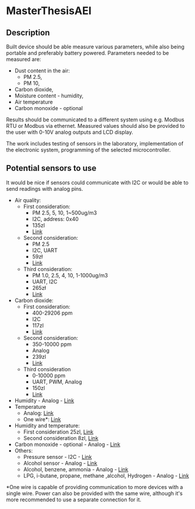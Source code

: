 # MasterThesisAEI

## Description
Built device should be able measure various parameters, while also being
 portable and preferably battery powered. Parameters needed to be measured are:
 * Dust content in the air:
     * PM 2.5,
     * PM 10,
 * Carbon dioxide,
 * Moisture content - humidity,
 * Air temperature
 * Carbon monoxide - optional
 
Results should be communicated to a different system using e.g. Modbus RTU 
or Modbus via ethernet. Measured values should also be provided to the user 
with 0-10V analog outputs and LCD display.

 The work includes testing of sensors in the laboratory, implementation of the 
 electronic system, programming of the selected microcontroller.


## Potential sensors to use
It would be nice if sensors could communicate with I2C or would be able to
send readings with analog pins.
* Air quality:
    * First consideration:
        * PM 2.5, 5, 10, 1~500ug/m3
        * I2C, address: 0x40
        * 135zl
        * [Link](https://botland.com.pl/pl/grove-czujniki-gazow-pylow-i-czystosci-powietrza/13812-grove-laserowy-czujnik-pylu-czystosci-powietrza-pm25-hm3301-5v.html)
    * Second consideration:
        * PM 2.5
        * I2C, UART
        * 59zł
        * [Link](https://botland.com.pl/pl/czujniki-czystosci-powietrza/6797-czujnik-pylu-czystosci-powietrza-pm25-pms5003-5v-uart.html)
    * Third consideration:
        * PM 1.0, 2.5, 4, 10, 1-1000ug/m3
        * UART, I2C
        * 265zł
        * [Link](https://botland.com.pl/pl/czujniki-czystosci-powietrza/15062-czujnik-pylu-czystosci-powietrza-pm10-pm25-pm4-pm10-sps30-uarti2c-sparkfun-sen-15103.html)
* Carbon dioxide:
    * First consideration:
        * 400-29206 ppm
        * I2C
        * 117zl
        * [Link](https://botland.com.pl/pl/czujniki-czystosci-powietrza/16798-ss-ccs811-i2c-czujnik-dwutlenku-wegla-i-jakosci-powietrza.html)
    * Second consideration:
        * 350-10000 ppm
        * Analog
        * 239zl
        * [Link](https://botland.com.pl/pl/czujniki-gazow/4487-dfrobot-gravity-czujnik-dwutlenku-wegla-co2-elektrochemiczny.html)
    * Third consideration
        * 0-10000 ppm
        * UART, PWM, Analog
        * 150zl
        * [Link](https://www.tme.eu/pl/details/mh-z14a-5kppm/czujniki-gazu/winsen/mh-z14a-5000ppm/)
* Humidity - Analog - [Link](https://abc-rc.pl/product-pol-11696-Czujnik-wilgotnosci-HR202-31K-dokladnosc-5-15x12mm.html)
* Temperature
    * Analog: [Link](https://abc-rc.pl/product-pol-7825-Czujnik-temperatury-LM35DZ-analogowy-uklad-scalony-THT.html)
    * One wire*: [Link](https://abc-rc.pl/product-pol-6759-DS18B20-Czujnik-temperatury-obudowa-TO92.html)
* Humidity and temperature:
    * First consideration 25zl, [Link](https://botland.com.pl/pl/czujniki-multifunkcyjne/1612-czujnik-temperatury-i-wilgotnosci-dht22-am2302.html)
    * Second consideration 8zl, [Link](https://botland.com.pl/pl/czujniki-multifunkcyjne/9301-czujnik-temperatury-i-wilgotnosci-dht11-60c.html)
* Carbon monoxide - optional - Analog - [Link](https://botland.com.pl/pl/czujniki-gazow/239-czujnik-tlenku-wegla-mq-7-polprzewodnikowy.html)
* Others:
    * Pressure sensor - I2C - [Link](https://botland.com.pl/pl/czujniki-cisnienia/1421-lps331ap-czujnik-cisnienia-i-wysokosci-126kpa-i2cspi-3-5v-pololu-2126.html)
    * Alcohol sensor - Analog - [Link](https://botland.com.pl/pl/czujniki-gazow/5519-czujnik-alkoholu-mq-3-polprzewodnikowy-modul-waveshare-9530.html)
    * Alcohol, benzene, ammonia - Analog - [Link](https://botland.com.pl/pl/czujniki-gazow/5520-czujnik-alkoholu-benzenu-amoniaku-mq-135-polprzewodnikowy-modul-waveshare-9528.html)
    * LPG, i-butane, propane, methane ,alcohol, Hydrogen - Analog - [Link](https://www.dfrobot.com/index.php?route=product/product&product_id=681&search=MQ2&description=true#.VuZzz_mqqAw)





*One wire is capable of providing communication to more devices with a single
wire. Power can also be provided with the same wire, although it's more 
recommended to use a separate connection for it. 